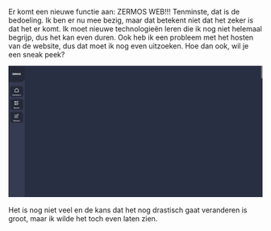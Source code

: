 Er komt een nieuwe functie aan: ZERMOS WEB!!! Tenminste, dat is de bedoeling. Ik ben er nu mee bezig, maar dat betekent niet dat het zeker is dat het er komt. Ik moet nieuwe technologieën leren die ik nog niet helemaal begrijp, dus het kan even duren. Ook heb ik een probleem met het hosten van de website, dus dat moet ik nog even uitzoeken. Hoe dan ook, wil je een sneak peek?

![Sneakpeak - ZERMOS WEB.png](images%2FSneakpeak%20-%20ZERMOS%20WEB.png)

Het is nog niet veel en de kans dat het nog drastisch gaat veranderen is groot, maar ik wilde het toch even laten zien.